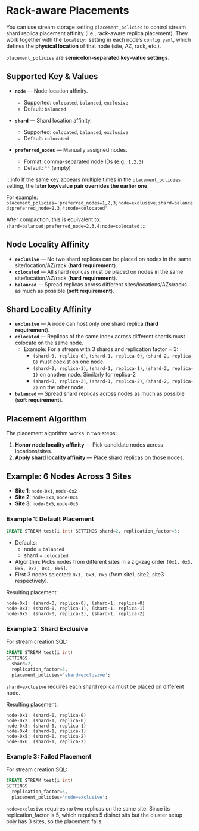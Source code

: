 # Rack-aware Placements

You can use stream storage setting `placement_policies` to control stream shard replica placement affinity (i.e., rack-aware replica placement). They work together with the `locality:` setting in each node’s `config.yaml`, which defines the **physical location** of that node (site, AZ, rack, etc.).


`placement_policies` are **semicolon-separated key-value settings**.

## Supported Key & Values

- **`node`** — Node location affinity.
  - Supported: `colocated`, `balanced`, `exclusive`
  - Default: `balanced`

- **`shard`** — Shard location affinity.
  - Supported: `colocated`, `balanced`, `exclusive`
  - Default: `colocated`

- **`preferred_nodes`** — Manually assigned nodes.
  - Format: comma-separated node IDs (e.g., `1,2,3`)
  - Default: `""` (empty)

:::info
If the same key appears multiple times in the `placement_policies` setting, the **later key/value pair overrides the earlier one**.

For example: `placement_policies='preferred_nodes=1,2,3;node=exclusive;shard=balanced;preferred_node=2,3,4;node=colocated'`

After compaction, this is equivalent to: `shard=balanced;preferred_node=2,3,4;node=colocated`
:::

## Node Locality Affinity

- **`exclusive`** — No two shard replicas can be placed on nodes in the same site/location/AZ/rack (**hard requirement**).
- **`colocated`** — All shard replicas must be placed on nodes in the same site/location/AZ/rack (**hard requirement**).
- **`balanced`** — Spread replicas across different sites/locations/AZs/racks as much as possible (**soft requirement**).

## Shard Locality Affinity

- **`exclusive`** — A node can host only one shard replica (**hard requirement**).
- **`colocated`** — Replicas of the same index across different shards must colocate on the same node.
  - Example: For a stream with 3 shards and replication factor = 3:
    - `(shard-0, replica-0)`, `(shard-1, replica-0)`, `(shard-2, replica-0)` must coexist on one node.
    - `(shard-0, replica-1)`, `(shard-1, replica-1)`, `(shard-2, replica-1)` on another node. Similarly for replica-2
    - `(shard-0, replica-2)`, `(shard-1, replica-2)`, `(shard-2, replica-2)` on the other node.
- **`balanced`** — Spread shard replicas across nodes as much as possible (**soft requirement**).

## Placement Algorithm

The placement algorithm works in two steps:

1. **Honor node locality affinity** — Pick candidate nodes across locations/sites.
2. **Apply shard locality affinity** — Place shard replicas on those nodes.

## Example: 6 Nodes Across 3 Sites

- **Site 1**: `node-0x1`, `node-0x2`
- **Site 2**: `node-0x3`, `node-0x4`
- **Site 3**: `node-0x5`, `node-0x6`

### Example 1: Default Placement

```sql
CREATE STREAM test(i int) SETTINGS shard=2, replication_factor=3;
```

- Defaults:
  - node = `balanced`
  - shard = `colocated`
- Algorithm: Picks nodes from different sites in a zig-zag order `[0x1, 0x3, 0x5, 0x2, 0x4, 0x6]`.
- First 3 nodes selected: `0x1, 0x3, 0x5` (from site1, site2, site3 respectively).

Resulting placement:
```
node-0x1: (shard-0, replica-0), (shard-1, replica-0)
node-0x3: (shard-0, replica-1), (shard-1, replica-1)
node-0x5: (shard-0, replica-2), (shard-1, replica-2)
```

### Example 2: Shard Exclusive

For stream creation SQL:

```sql
CREATE STREAM test(i int)
SETTINGS
  shard=2,
  replication_factor=3,
  placement_policies='shard=exclusive';
```

`shard=exclusive` requires each shard replica must be placed on different node.

Resulting placement:

```
node-0x1: (shard-0, replica-0)
node-0x2: (shard-1, replica-0)
node-0x3: (shard-0, replica-1)
node-0x4: (shard-1, replica-1)
node-0x5: (shard-0, replica-2)
node-0x6: (shard-1, replica-2)
```

### Example 3: Failed Placement

For stream creation SQL:
```sql
CREATE STREAM test(i int)
SETTINGS
  replication_factor=5,
  placement_policies='node=exclusive';
```

`node=exclusive` requires no two replicas on the same site. Since its replication_factor is 5, which requires 5 disinct sits but the cluster setup only has 3 sites, so the placement fails.

